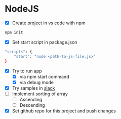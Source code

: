 # NodeJS
- [x]  Create project in vs code with npm

```bash
npm init
```

- [x]  Set start script in package.json

```bash
"scripts": {
	"start": "node <path-to-js-file.js>"
}
```

- [x]  Try to run app
    - [x]  via npm start command
    - [x]  via debug mode
- [x]  Try samples in [slack](https://dpp-kmc7380.slack.com/archives/C031R3J7U8L/p1644947327022859)
- [ ]  Implement sorting of array
    - [ ]  Ascending
    - [ ]  Descending
- [x]  Set github repo for this project and push changes
